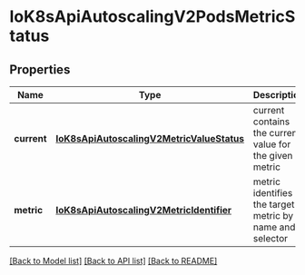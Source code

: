 # IoK8sApiAutoscalingV2PodsMetricStatus

## Properties
Name | Type | Description | Notes
------------ | ------------- | ------------- | -------------
**current** | [**IoK8sApiAutoscalingV2MetricValueStatus**](IoK8sApiAutoscalingV2MetricValueStatus.md) | current contains the current value for the given metric | 
**metric** | [**IoK8sApiAutoscalingV2MetricIdentifier**](IoK8sApiAutoscalingV2MetricIdentifier.md) | metric identifies the target metric by name and selector | 

[[Back to Model list]](../README.md#documentation-for-models) [[Back to API list]](../README.md#documentation-for-api-endpoints) [[Back to README]](../README.md)


